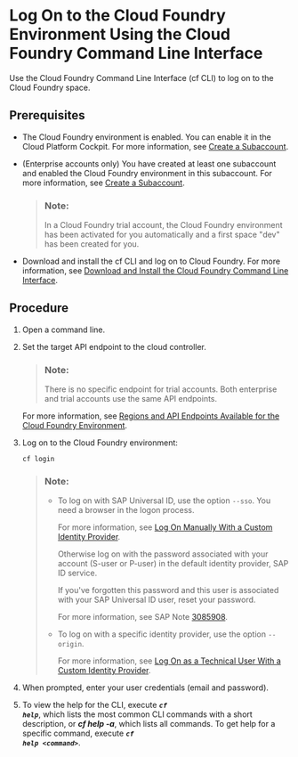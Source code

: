 <!-- loio7a37d66c2e7d401db4980db0cd74aa6b -->

# Log On to the Cloud Foundry Environment Using the Cloud Foundry Command Line Interface

Use the Cloud Foundry Command Line Interface \(cf CLI\) to log on to the Cloud Foundry space.



<a name="loio7a37d66c2e7d401db4980db0cd74aa6b__prereq_dxb_jzc_wbb"/>

## Prerequisites

-   The Cloud Foundry environment is enabled. You can enable it in the Cloud Platform Cockpit. For more information, see [Create a Subaccount](create-a-subaccount-05280a1.md).

-   \(Enterprise accounts only\) You have created at least one subaccount and enabled the Cloud Foundry environment in this subaccount. For more information, see [Create a Subaccount](create-a-subaccount-05280a1.md).

    > ### Note:  
    > In a Cloud Foundry trial account, the Cloud Foundry environment has been activated for you automatically and a first space "dev" has been created for you.

-   Download and install the cf CLI and log on to Cloud Foundry. For more information, see [Download and Install the Cloud Foundry Command Line Interface](download-and-install-the-cloud-foundry-command-line-interface-4ef907a.md).




<a name="loio7a37d66c2e7d401db4980db0cd74aa6b__steps_k1g_2cc_nbb"/>

## Procedure

1.  Open a command line.

2.  Set the target API endpoint to the cloud controller.

    > ### Note:  
    > There is no specific endpoint for trial accounts. Both enterprise and trial accounts use the same API endpoints.

     

    For more information, see [Regions and API Endpoints Available for the Cloud Foundry Environment](../10-concepts/regions-and-api-endpoints-available-for-the-cloud-foundry-environment-f344a57.md).

3.  Log on to the Cloud Foundry environment:

    ```
    cf login
    ```

    > ### Note:  
    > -   To log on with SAP Universal ID, use the option `--sso`. You need a browser in the logon process.
    > 
    >     For more information, see [Log On Manually With a Custom Identity Provider](log-on-manually-with-a-custom-identity-provider-e1009b4.md).
    > 
    >     Otherwise log on with the password associated with your account \(S-user or P-user\) in the default identity provider, SAP ID service.
    > 
    >     If you've forgotten this password and this user is associated with your SAP Universal ID user, reset your password.
    > 
    >     For more information, see SAP Note [3085908](https://launchpad.support.sap.com/#/notes/3085908).
    > 
    > -   To log on with a specific identity provider, use the option `--origin`.
    > 
    >     For more information, see [Log On as a Technical User With a Custom Identity Provider](log-on-as-a-technical-user-with-a-custom-identity-provider-98ec56a.md).

4.  When prompted, enter your user credentials \(email and password\). 

5.  To view the help for the CLI, execute <code><b><i>cf help</i></b></code>, which lists the most common CLI commands with a short description, or ***cf help -a***, which lists all commands. To get help for a specific command, execute <code><b><i>cf help <i class="varname">&lt;command&gt;</i></i></b></code>.


